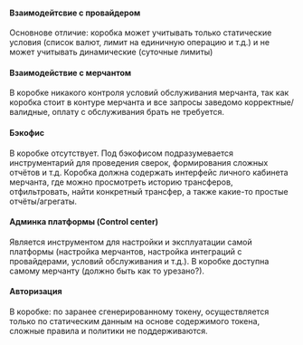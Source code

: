 
#### Взаимодейтсвие с провайдером

Основнове отличие: коробка может учитывать только статические условия (список валют, лимит на единичную операцию и т.д.) и не может учитывать динамические (суточные лимиты)

#### Взаимодействие с мерчантом

В коробке никакого контроля условий обслуживания мерчанта, так как коробка стоит в контуре мерчанта и все запросы заведомо корректные/валидные, оплату с обслуживания брать не требуется.

#### Бэкофис

В коробке отсутствует. Под бэкофисом подразумевается инструментарий для проведения сверок, формирования сложных отчётов и т.д. Коробка должна содержать интерфейс личного кабинета мерчанта, где можно просмотреть историю трансферов, отфильтровать, найти конкретный трансфер, а также какие-то простые отчёты/агрегаты.

#### Админка платформы (Control center)

Является инструментом для настройки и эксплуатации самой платформы (настройка мерчантов, настройка интеграций с провайдерами, условий обслуживания и т.д.). В коробке доступна самому мерчанту (должно быть как то урезано?).

#### Авторизация

В коробке: по заранее сгенерированному токену, осуществляется только по статическим данным на основе содержимого токена, сложные правила и политики не поддерживаются. 
